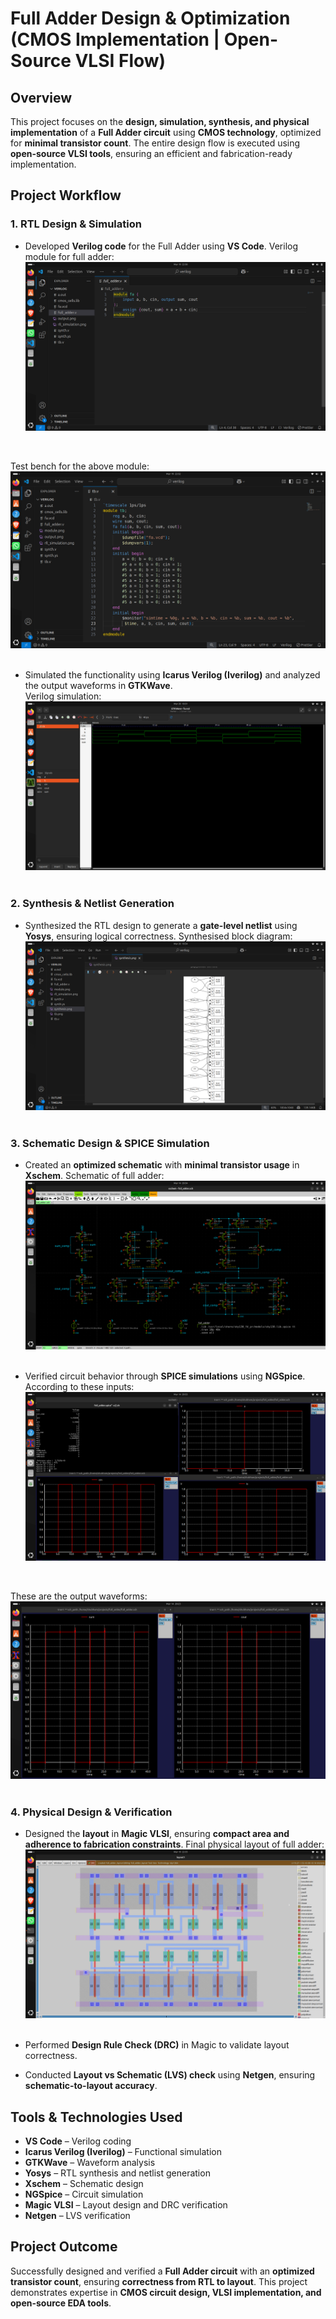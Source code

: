 # **Full Adder Design & Optimization (CMOS Implementation | Open-Source VLSI Flow)**  

## **Overview**  
This project focuses on the **design, simulation, synthesis, and physical implementation** of a **Full Adder circuit** using **CMOS technology**, optimized for **minimal transistor count**. The entire design flow is executed using **open-source VLSI tools**, ensuring an efficient and fabrication-ready implementation.  

## **Project Workflow**  

### **1. RTL Design & Simulation**  
- Developed **Verilog code** for the Full Adder using **VS Code**.
Verilog module for full adder:<img src="https://github.com/Shubham210204/Full-Adder-Design-Optimization-CMOS-Implementation-Open-Source-VLSI-Flow-/blob/main/images/module.png?raw=true">
<br>

Test bench for the above module:<img src="https://github.com/Shubham210204/Full-Adder-Design-Optimization-CMOS-Implementation-Open-Source-VLSI-Flow-/blob/main/images/tb.png?raw=true">
<br><br>

- Simulated the functionality using **Icarus Verilog (Iverilog)** and analyzed the output waveforms in **GTKWave**.  
Verilog simulation:<img src="https://github.com/Shubham210204/Full-Adder-Design-Optimization-CMOS-Implementation-Open-Source-VLSI-Flow-/blob/main/images/rtl_simulation.png?raw=true">
<br><br>

### **2. Synthesis & Netlist Generation**  
- Synthesized the RTL design to generate a **gate-level netlist** using **Yosys**, ensuring logical correctness.
Synthesised block diagram:<img src="https://github.com/Shubham210204/Full-Adder-Design-Optimization-CMOS-Implementation-Open-Source-VLSI-Flow-/blob/main/images/synthesis.png?raw=true">
<br><br>

### **3. Schematic Design & SPICE Simulation**  
- Created an **optimized schematic** with **minimal transistor usage** in **Xschem**.
Schematic of full adder:<img src="https://github.com/Shubham210204/Full-Adder-Design-Optimization-CMOS-Implementation-Open-Source-VLSI-Flow-/blob/main/images/full_adder.png?raw=true">
<br><br>

- Verified circuit behavior through **SPICE simulations** using **NGSpice**.
According to these inputs:<img src="https://github.com/Shubham210204/Full-Adder-Design-Optimization-CMOS-Implementation-Open-Source-VLSI-Flow-/blob/main/images/input.png?raw=true">
<br>

These are the output waveforms:<img src="https://github.com/Shubham210204/Full-Adder-Design-Optimization-CMOS-Implementation-Open-Source-VLSI-Flow-/blob/main/images/output.png?raw=true">
<br><br>

### **4. Physical Design & Verification**  
- Designed the **layout** in **Magic VLSI**, ensuring **compact area and adherence to fabrication constraints**.
Final physical layout of full adder:<img src="https://github.com/Shubham210204/Full-Adder-Design-Optimization-CMOS-Implementation-Open-Source-VLSI-Flow-/blob/main/images/layout.png?raw=true">
<br><br>

- Performed **Design Rule Check (DRC)** in Magic to validate layout correctness.  
- Conducted **Layout vs Schematic (LVS) check** using **Netgen**, ensuring **schematic-to-layout accuracy**.  

## **Tools & Technologies Used**  
- **VS Code** – Verilog coding  
- **Icarus Verilog (Iverilog)** – Functional simulation  
- **GTKWave** – Waveform analysis  
- **Yosys** – RTL synthesis and netlist generation  
- **Xschem** – Schematic design  
- **NGSpice** – Circuit simulation  
- **Magic VLSI** – Layout design and DRC verification  
- **Netgen** – LVS verification  

## **Project Outcome**  
Successfully designed and verified a **Full Adder circuit** with an **optimized transistor count**, ensuring **correctness from RTL to layout**. This project demonstrates expertise in **CMOS circuit design, VLSI implementation, and open-source EDA tools**.  
